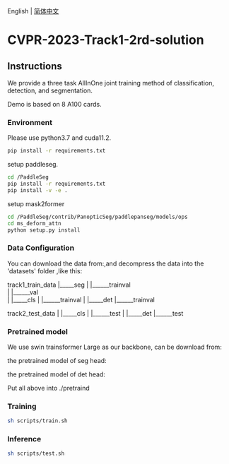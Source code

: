 English | [简体中文](README_ch.md)

# CVPR-2023-Track1-2rd-solution

## Instructions

We provide a three task  AllInOne joint training method of classification, detection, and segmentation.

Demo is based on 8 A100 cards.

### Environment

Please use python3.7 and cuda11.2. 

```bash
pip install -r requirements.txt
```

setup paddleseg.
```bash
cd /PaddleSeg
pip install -r requirements.txt
pip install -v -e .
```

setup mask2former
```bash
cd /PaddleSeg/contrib/PanopticSeg/paddlepanseg/models/ops
cd ms_deform_attn
python setup.py install
```
### Data Configuration

You can download the data from:,and decompress the data into the 'datasets' folder ,like this:

track1_train_data
        |_____seg
        |      |______trainval  
        |      |______val      
        |
        |_____cls
        |      |______trainval 
        |
        |_____det
               |______trainval 

track2_test_data
        |
        |_____cls
        |      |______test 
        |
        |_____det
               |______test  


### Pretrained model

We use swin trainsformer Large as our backbone, can be download from:

the pretrained model of seg head:

the pretrained model of det head:

Put all above into ./pretraind

### Training


```bash
sh scripts/train.sh
```

### Inference


```bash
sh scripts/test.sh
```
